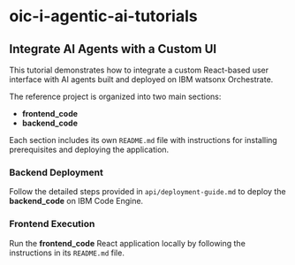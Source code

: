# oic-i-agentic-ai-tutorials

## Integrate AI Agents with a Custom UI

This tutorial demonstrates how to integrate a custom React-based user interface with AI agents built and deployed on IBM watsonx Orchestrate.

The reference project is organized into two main sections:
- **frontend_code**
- **backend_code**

Each section includes its own `README.md` file with instructions for installing prerequisites and deploying the application.

### Backend Deployment
Follow the detailed steps provided in `api/deployment-guide.md` to deploy the **backend_code** on IBM Code Engine.

### Frontend Execution
Run the **frontend_code** React application locally by following the instructions in its `README.md` file.
